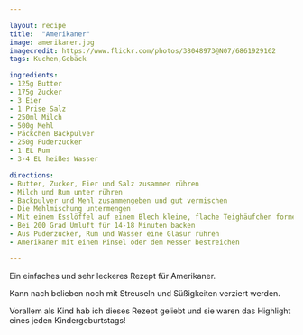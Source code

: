 ```yaml
---

layout: recipe
title:  "Amerikaner"
image: amerikaner.jpg
imagecredit: https://www.flickr.com/photos/38048973@N07/6861929162
tags: Kuchen,Gebäck

ingredients:
- 125g Butter
- 175g Zucker
- 3 Eier
- 1 Prise Salz
- 250ml Milch
- 500g Mehl
- Päckchen Backpulver
- 250g Puderzucker
- 1 EL Rum
- 3-4 EL heißes Wasser

directions:
- Butter, Zucker, Eier und Salz zusammen rühren
- Milch und Rum unter rühren
- Backpulver und Mehl zusammengeben und gut vermischen
- Die Mehlmischung untermengen
- Mit einem Esslöffel auf einem Blech kleine, flache Teighäufchen formen
- Bei 200 Grad Umluft für 14-18 Minuten backen
- Aus Puderzucker, Rum und Wasser eine Glasur rühren
- Amerikaner mit einem Pinsel oder dem Messer bestreichen

---
```


Ein einfaches und sehr leckeres Rezept für Amerikaner. 

Kann nach belieben noch mit Streuseln und Süßigkeiten verziert werden.

Vorallem als Kind hab ich dieses Rezept geliebt und sie waren das Highlight eines jeden Kindergeburtstags!
